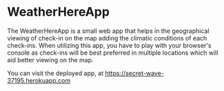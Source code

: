 # WeatherHereApp
The WeatherHereApp is a small web app that helps in the geographical viewing of check-in on the map adding the climatic conditions of each check-ins. When utilizing this app, you have to play with your browser's console as check-ins will be best preferred in multiple locations which will aid better viewing on the map. 

You can visit the deployed app, at https://secret-wave-37195.herokuapp.com
